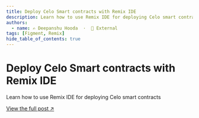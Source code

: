 ```yaml
---
title: Deploy Celo Smart contracts with Remix IDE
description: Learn how to use Remix IDE for deploying Celo smart contracts
authors:
  - name: ✍️ Deepanshu Hooda  ·  🔗 External
tags: [Figment, Remix]
hide_table_of_contents: true
---
```


# Deploy Celo Smart contracts with Remix IDE

Learn how to use Remix IDE for deploying Celo smart contracts

[View the full post ↗️](https://learn.figment.io/tutorials/celo-for-remix)

<!--truncate-->
